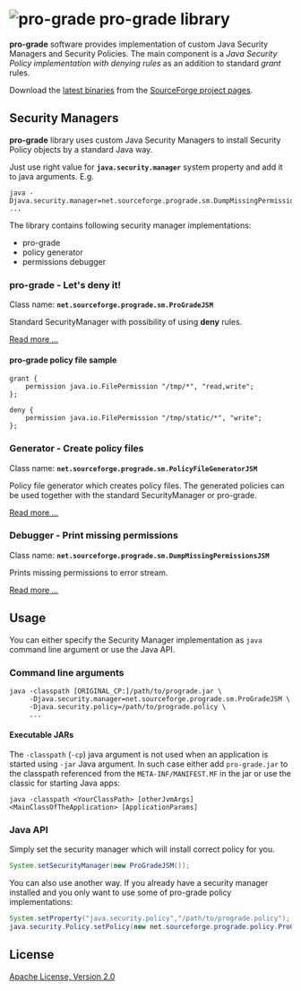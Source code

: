 # ![pro-grade](images/prograde.png) pro-grade library

**pro-grade**  software provides implementation of custom Java Security Managers and Security Policies.
The main component is a *Java Security Policy implementation with denying rules* as an addition to standard
*grant* rules.

Download the [latest binaries](http://sourceforge.net/projects/pro-grade/files/latest/download)
from the [SourceForge project pages](http://sourceforge.net/projects/pro-grade/).

## Security Managers

**pro-grade** library uses custom Java Security Managers to install Security Policy objects by a standard Java way.

Just use right value for  **`java.security.manager`** system property and add it to java arguments. E.g.

```Shell
java -Djava.security.manager=net.sourceforge.prograde.sm.DumpMissingPermissionsJSM ...
```

The library contains following security manager implementations:
 
 * pro-grade
 * policy generator
 * permissions debugger

### pro-grade - Let's deny it!

Class name: **`net.sourceforge.prograde.sm.ProGradeJSM`**

Standard SecurityManager with possibility of using **deny** rules. 

[Read more ...](pro-grade.html)

#### pro-grade policy file sample

```
grant {
	permission java.io.FilePermission "/tmp/*", "read,write";
};

deny {
	permission java.io.FilePermission "/tmp/static/*", "write";
};
```

### Generator - Create policy files

Class name: **`net.sourceforge.prograde.sm.PolicyFileGeneratorJSM`**

Policy file generator which creates policy files. The generated policies can be used together with
the standard SecurityManager or pro-grade.

[Read more ...](policy-file-generator.html)

### Debugger - Print missing permissions

Class name: **`net.sourceforge.prograde.sm.DumpMissingPermissionsJSM`**

Prints missing permissions to error stream. 

[Read more ...](missing-permissions-dumper.html)

## Usage

You can either specify the Security Manager implementation as `java` command line argument
or use the Java API.

### Command line arguments

```Shell
java -classpath [ORIGINAL_CP:]/path/to/prograde.jar \
     -Djava.security.manager=net.sourceforge.prograde.sm.ProGradeJSM \
     -Djava.security.policy=/path/to/prograde.policy \
     ...
```

#### Executable JARs

The `-classpath` (`-cp`) java argument is not used when an application is started 
using `-jar` Java argument. In such case either add `pro-grade.jar` to the classpath referenced 
from the `META-INF/MANIFEST.MF` in the jar or use the classic for starting Java apps:

```
java -classpath <YourClassPath> [otherJvmArgs] <MainClassOfTheApplication> [ApplicationParams]
```  

### Java API

Simply set the security manager which will install correct policy for you.

```Java
System.setSecurityManager(new ProGradeJSM());
```

You can also use another way. If you already have a security manager installed
and you only want to use some of pro-grade policy implementations:

```Java
System.setProperty("java.security.policy","/path/to/prograde.policy");
java.security.Policy.setPolicy(new net.sourceforge.prograde.policy.ProGradePolicy());
```

## License

[Apache License, Version 2.0](http://www.apache.org/licenses/LICENSE-2.0)
